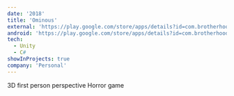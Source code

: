 ```yaml
---
date: '2018'
title: 'Ominous'
external: 'https://play.google.com/store/apps/details?id=com.brotherhood.ominous'
android: 'https://play.google.com/store/apps/details?id=com.brotherhood.ominous'
tech:
  - Unity
  - C#
showInProjects: true
company: 'Personal'
---
```


3D first person perspective Horror game
